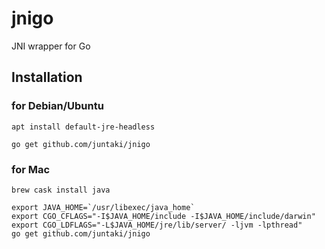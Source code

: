 # jnigo
JNI wrapper for Go

## Installation

### for Debian/Ubuntu

~~~
apt install default-jre-headless

go get github.com/juntaki/jnigo
~~~

### for Mac

~~~
brew cask install java

export JAVA_HOME=`/usr/libexec/java_home` 
export CGO_CFLAGS="-I$JAVA_HOME/include -I$JAVA_HOME/include/darwin" 
export CGO_LDFLAGS="-L$JAVA_HOME/jre/lib/server/ -ljvm -lpthread" 
go get github.com/juntaki/jnigo
~~~
